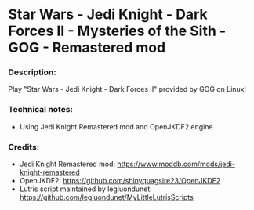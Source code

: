 # Star Wars - Jedi Knight - Dark Forces II - Mysteries of the Sith - GOG - Remastered mod
### Description:
Play "Star Wars - Jedi Knight - Dark Forces II" provided by GOG on Linux!
### Technical notes:
- Using Jedi Knight Remastered mod and OpenJKDF2 engine
### Credits:
- Jedi Knight Remastered mod: https://www.moddb.com/mods/jedi-knight-remastered
- OpenJKDF2: https://github.com/shinyquagsire23/OpenJKDF2
- Lutris script maintained by legluondunet: https://github.com/legluondunet/MyLittleLutrisScripts
